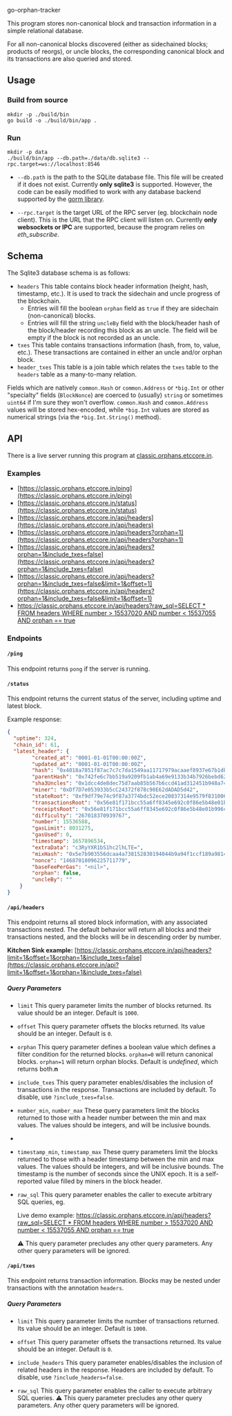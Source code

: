go-orphan-tracker

This program stores non-canonical block and transaction information in a simple relational database.

For all non-canonical blocks discovered (either as sidechained blocks; products of reorgs), or uncle blocks,
the corresponding canonical block and its transactions are also queried and stored.

## Usage

### Build from source

```shell
mkdir -p ./build/bin
go build -o ./build/bin/app .
```

### Run

```shell
mkdir -p data
./build/bin/app --db.path=./data/db.sqlite3 --rpc.target=ws://localhost:8546
```

- `--db.path` is the path to the SQLite database file.
  This file will be created if it does not exist.
  Currently __only sqlite3__ is supported. However, the code can be easily modified to work
  with any database backend supported by the [gorm library](https://gorm.io).

- `--rpc.target` is the target URL of the RPC server (eg. blockchain node client).
  This is the URL that the RPC client will listen on.
  Currently __only websockets or IPC__ are supported, because the program relies on _eth_subscribe_.

## Schema

The Sqlite3 database schema is as follows:

- `headers` This table contains block header information (height, hash, timestamp, etc.).
  It is used to track the sidechain and uncle progress of the blockchain.
  - Entries will fill the boolean `orphan` field as `true` if they are sidechain (non-canonical) blocks.
  - Entries will fill the string `uncleBy` field with the block/header hash of the block/header recording this block as an uncle.
    The field will be empty if the block is not recorded as an uncle.
- `txes` This table contains transactions information (hash, from, to, value, etc.).
  These transactions are contained in either an uncle and/or orphan block.
- `header_txes` This table is a join table which relates the `txes` table to the `headers` table as a many-to-many relation.

Fields which are natively `common.Hash` or `common.Address` or `*big.Int` or other "specialty" fields (`BlockNonce`) are coerced to (usually) `string` or sometimes `uint64` if I'm sure they won't overflow. `common.Hash` and `common.Address` values will be stored hex-encoded, while `*big.Int` values are stored as numerical strings (via the `*big.Int.String()` method). 

## API

There is a live server running this program at [classic.orphans.etccore.in](https://classic.orphans.etccore.in/api).

### Examples

- [https://classic.orphans.etccore.in/ping](https://classic.orphans.etccore.in/ping)
- [https://classic.orphans.etccore.in/status](https://classic.orphans.etccore.in/status)
- [https://classic.orphans.etccore.in/api/headers](https://classic.orphans.etccore.in/api/headers)
- [https://classic.orphans.etccore.in/api/headers?orphan=1](https://classic.orphans.etccore.in/api/headers?orphan=1)
- [https://classic.orphans.etccore.in/api/headers?orphan=1&include_txes=false](https://classic.orphans.etccore.in/api/headers?orphan=1&include_txes=false)
- [https://classic.orphans.etccore.in/api/headers?orphan=1&include_txes=false&limit=1&offset=1](https://classic.orphans.etccore.in/api/headers?orphan=1&include_txes=false&limit=1&offset=1)
- [https://classic.orphans.etccore.in/api/headers?raw_sql=SELECT * FROM headers WHERE number > 15537020 AND number < 15537055 AND orphan == true](https://classic.orphans.etccore.in/api/headers?raw_sql=SELECT%20*%20FROM%20headers%20WHERE%20number%20%3E%2015537020%20AND%20number%20%3C%2015537055%20AND%20orphan%20==%20true)

### Endpoints

#### `/ping` 

This endpoint returns `pong` if the server is running.

#### `/status` 

This endpoint returns the current status of the server, including uptime and latest block.

Example response:

```json
{
  "uptime": 324,
  "chain_id": 61,
  "latest_header": {
        "created_at": "0001-01-01T00:00:00Z",
        "updated_at": "0001-01-01T00:00:00Z",
        "hash": "0x4018a7851f87ac7c7c7da1549aa11717979acaaef8937e67b1db3a573e5df29a",
        "parentHash": "0x742fe6c7bb519a9209fb1ab4a69e9133b34b7926bebd62b100033f6f60ed89e4",
        "sha3Uncles": "0x1dcc4de8dec75d7aab85b567b6ccd41ad312451b948a7413f0a142fd40d49347",
        "miner": "0xDf7D7e053933b5cC24372f878c90E62dADAD5d42",
        "stateRoot": "0xf9df79e74c9f87a3774bdc52ece20837314e9579f831006a85c23adbe16a32d9",
        "transactionsRoot": "0x56e81f171bcc55a6ff8345e692c0f86e5b48e01b996cadc001622fb5e363b421",
        "receiptsRoot": "0x56e81f171bcc55a6ff8345e692c0f86e5b48e01b996cadc001622fb5e363b421",
        "difficulty": "267018370939767",
        "number": 15536588,
        "gasLimit": 8031275,
        "gasUsed": 0,
        "timestamp": 1657896534,
        "extraData": "c3RyYXR1bS1hc2lhLTE=",
        "mixHash": "0x5e7b903556dcaa4a738152830194044b9a94f1ccf189a98146e5f66af81c96ca",
        "nonce": "14687018096225711779",
        "baseFeePerGas": "<nil>",
        "orphan": false,
        "uncleBy": ""
    }
}
```

#### `/api/headers` 

This endpoint returns all stored block information, with any associated transactions nested. The default behavior will return all blocks and their transactions nested, and the blocks will be in descending order by number.

__Kitchen Sink example:__ [https://classic.orphans.etccore.in/api/headers?limit=1&offset=1&orphan=1&include_txes=false](https://classic.orphans.etccore.in/api?limit=1&offset=1&orphan=1&include_txes=false)

##### Query Parameters
  
- `limit` This query parameter limits the number of blocks returned. Its value should be an integer. Default is `1000`.

- `offset` This query parameter offsets the blocks returned. Its value should be an integer. Default is `0`.

- `orphan` This query parameter defines a boolean value which defines a filter condition for the returned blocks. `orphan=0` will return canonical blocks. `orphan=1` will return orphan blocks. Default is _undefined_, which returns both.**n**
  
- `include_txes` This query parameter enables/disables the inclusion of transactions in the response. Transactions are included by default. To disable, use `?include_txes=false`. 

- `number_min`, `number_max` These query parameters limit the blocks returned to those with a header number between the min and max values. The values should be integers, and will be inclusive bounds.
- 
- `timestamp_min`, `timestamp_max` These query parameters limit the blocks returned to those with a header timestamp between the min and max values. The values should be integers, and will be inclusive bounds. The timestamp is the number of seconds since the UNIX epoch. It is a self-reported value filled by miners in the block header.

- `raw_sql` This query parameter enables the caller to execute arbitrary SQL queries, eg.

  Live demo example: [https://classic.orphans.etccore.in/api/headers?raw_sql=SELECT * FROM headers WHERE number > 15537020 AND number < 15537055 AND orphan == true](https://classic.orphans.etccore.in/api?raw_sql=SELECT%20*%20FROM%20heads%20WHERE%20number%20%3E%2015537020%20AND%20number%20%3C%2015537055%20AND%20orphan%20==%20true)

  :warning: This query parameter precludes any other query parameters. Any other query parameters will be ignored.

#### `/api/txes`

This endpoint returns transaction information. Blocks may be nested under transactions with the annotation `headers`.

##### Query Parameters

- `limit` This query parameter limits the number of transactions returned. Its value should be an integer. Default is `1000`.

- `offset` This query parameter offsets the transactions returned. Its value should be an integer. Default is `0`.

- `include_headers` This query parameter enables/disables the inclusion of related headers in the response. Headers are included by default. To disable, use `?include_headers=false`. 

- `raw_sql` This query parameter enables the caller to execute arbitrary SQL queries.
  :warning: This query parameter precludes any other query parameters. Any other query parameters will be ignored.
